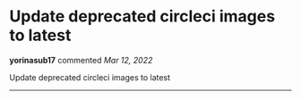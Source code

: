 # Update deprecated circleci images to latest

**yorinasub17** commented *Mar 12, 2022*

Update deprecated circleci images to latest
<br />
***


